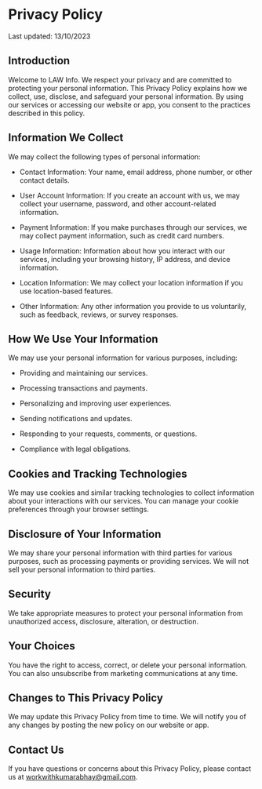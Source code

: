 # Privacy Policy

Last updated: 13/10/2023

## Introduction

Welcome to LAW Info. We respect your privacy and are committed to protecting your personal information. This Privacy Policy explains how we collect, use, disclose, and safeguard your personal information. By using our services or accessing our website or app, you consent to the practices described in this policy.

## Information We Collect

We may collect the following types of personal information:

- Contact Information: Your name, email address, phone number, or other contact details.

- User Account Information: If you create an account with us, we may collect your username, password, and other account-related information.

- Payment Information: If you make purchases through our services, we may collect payment information, such as credit card numbers.

- Usage Information: Information about how you interact with our services, including your browsing history, IP address, and device information.

- Location Information: We may collect your location information if you use location-based features.

- Other Information: Any other information you provide to us voluntarily, such as feedback, reviews, or survey responses.

## How We Use Your Information

We may use your personal information for various purposes, including:

- Providing and maintaining our services.

- Processing transactions and payments.

- Personalizing and improving user experiences.

- Sending notifications and updates.

- Responding to your requests, comments, or questions.

- Compliance with legal obligations.

## Cookies and Tracking Technologies

We may use cookies and similar tracking technologies to collect information about your interactions with our services. You can manage your cookie preferences through your browser settings.

## Disclosure of Your Information

We may share your personal information with third parties for various purposes, such as processing payments or providing services. We will not sell your personal information to third parties.

## Security

We take appropriate measures to protect your personal information from unauthorized access, disclosure, alteration, or destruction.

## Your Choices

You have the right to access, correct, or delete your personal information. You can also unsubscribe from marketing communications at any time.

## Changes to This Privacy Policy

We may update this Privacy Policy from time to time. We will notify you of any changes by posting the new policy on our website or app.

## Contact Us

If you have questions or concerns about this Privacy Policy, please contact us at workwithkumarabhay@gmail.com.
